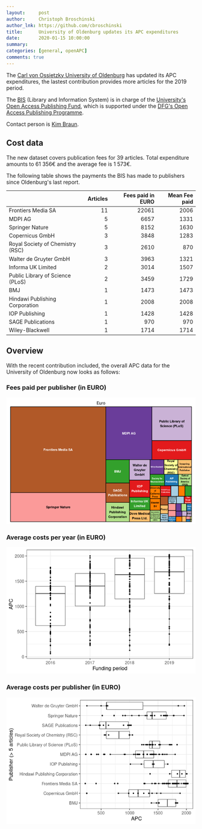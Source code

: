```yaml
---
layout:     post
author:     Christoph Broschinski
author_lnk: https://github.com/cbroschinski
title:      University of Oldenburg updates its APC expenditures
date:       2020-01-15 10:00:00
summary:    
categories: [general, openAPC]
comments: true
---
```





The [Carl von Ossietzky University of Oldenburg](https://www.uni-oldenburg.de/en/) has updated its APC expenditures, the lastest contribution provides more articles for the 2019 period.

The [BIS](http://www.bis.uni-oldenburg.de/en/bishome/) (Library and Information System) is in charge of the [University's Open Access Publishing Fund](http://www.bis.uni-oldenburg.de/en/teachingresearchingpublishing/open-access/open-access-publication-fund/), which is supported under the [DFG's Open Access Publishing Programme](http://www.dfg.de/en/research_funding/programmes/infrastructure/lis/funding_opportunities/open_access/).

Contact person is [Kim Braun](mailto:kim.braun@uni-oldenburg.de).

## Cost data



The new dataset covers publication fees for 39 articles. Total expenditure amounts to 61 356€ and the average fee is 1 573€.

The following table shows the payments the BIS has made to publishers since Oldenburg's last report.


|                                 | Articles| Fees paid in EURO| Mean Fee paid|
|:--------------------------------|--------:|-----------------:|-------------:|
|Frontiers Media SA               |       11|             22061|          2006|
|MDPI AG                          |        5|              6657|          1331|
|Springer Nature                  |        5|              8152|          1630|
|Copernicus GmbH                  |        3|              3848|          1283|
|Royal Society of Chemistry (RSC) |        3|              2610|           870|
|Walter de Gruyter GmbH           |        3|              3963|          1321|
|Informa UK Limited               |        2|              3014|          1507|
|Public Library of Science (PLoS) |        2|              3459|          1729|
|BMJ                              |        1|              1473|          1473|
|Hindawi Publishing Corporation   |        1|              2008|          2008|
|IOP Publishing                   |        1|              1428|          1428|
|SAGE Publications                |        1|               970|           970|
|Wiley-Blackwell                  |        1|              1714|          1714|

## Overview

With the recent contribution included, the overall APC data for the University of Oldenburg now looks as follows:

### Fees paid per publisher (in EURO)

![plot of chunk tree_oldenburg_2020_01_15_full](/figure/tree_oldenburg_2020_01_15_full-1.png)

###  Average costs per year (in EURO)

![plot of chunk box_oldenburg_2020_01_15_year_full](/figure/box_oldenburg_2020_01_15_year_full-1.png)

###  Average costs per publisher (in EURO)

![plot of chunk box_oldenburg_2020_01_15_publisher_full](/figure/box_oldenburg_2020_01_15_publisher_full-1.png)
